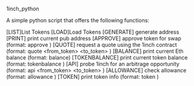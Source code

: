 1inch_python

A simple python script that offers the following functions:

[LIST]List Tokens
[LOAD]Load Tokens
[GENERATE] generate address
[PRINT] print current pub address
[APPROVE] approve token for swap (format: approve <token> <quantity>)
[QUOTE] request a quote using the 1inch contract (format: quote <from_token> <to_token> <quantity>)
[BALANCE] print current Eth balance (format: balance)
[TOKENBALANCE] print current token balance (format: tokenbalance <token>)
[API] probe 1inch for an arbitrage opportunity (format: api <from_token> <to_token> <quantity>)
[ALLOWANCE] check allowance (format: allowance <token>)
[TOKEN] print token info (format: token <token>)
